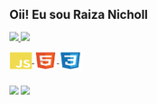 ## Oii! Eu sou Raiza Nicholl
<div>
  <a href="https://github.com/raizanicholl">
  <img height="180em" src="https://github-readme-stats.vercel.app/api?username=raizanicholl&show_icons=true&theme=onedark&include_all_commits=true&count_private=true"/>
  <img height="140em  " src="https://github-readme-stats.vercel.app/api/top-langs/?username=raizanicholl&layout=compact&langs_count=7&theme=onedark"/>
</div>
  
  <div style="display: inline_block"><br>
  <img align="center" alt="Rafa-Js" height="30" width="40" src="https://raw.githubusercontent.com/devicons/devicon/master/icons/javascript/javascript-plain.svg">
  <img align="center" alt="Rafa-HTML" height="30" width="40" src="https://raw.githubusercontent.com/devicons/devicon/master/icons/html5/html5-original.svg">
  <img align="center" alt="Rafa-CSS" height="30" width="40" src="https://raw.githubusercontent.com/devicons/devicon/master/icons/css3/css3-original.svg">
</div>
<div>
  
  ##
  
   <a href="https://instagram.com/raizaprofeta" target="_blank"><img src="https://img.shields.io/badge/-Instagram-%23E4405F?style=for-the-badge&logo=instagram&logoColor=white" target="_blank"></a>
   <a href="https://www.linkedin.com/in/raiza-nicholl-8687a81b3" target="_blank"><img src="https://img.shields.io/badge/-LinkedIn-%230077B5?style=for-the-badge&logo=linkedin&logoColor=white" target="_blank"></a> 
  </div>
